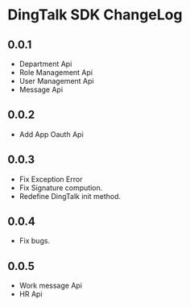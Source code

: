 # DingTalk SDK ChangeLog

## 0.0.1

- Department Api
- Role Management Api
- User Management Api
- Message Api

## 0.0.2

- Add App Oauth Api

## 0.0.3

- Fix Exception Error
- Fix Signature compution.
- Redefine DingTalk init method.

## 0.0.4

- Fix bugs.

## 0.0.5

- Work message Api
- HR Api